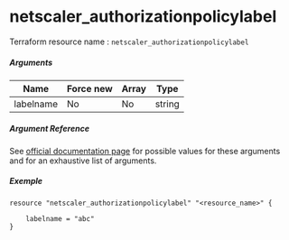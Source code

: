 # netscaler_authorizationpolicylabel

Terraform resource name : ```netscaler_authorizationpolicylabel```

##### Arguments

| Name | Force new | Array | Type |
|----|----|----|----|
|labelname|No|No|string|

##### Argument Reference

See [official documentation page](https://developer-docs.citrix.com/projects/netscaler-nitro-api/en/11.0/configuration/authorization/authorizationpolicylabel/authorizationpolicylabel/) for possible values for these arguments and for an exhaustive list of arguments.

##### Exemple

```
resource "netscaler_authorizationpolicylabel" "<resource_name>" {

    labelname = "abc"
}
```

